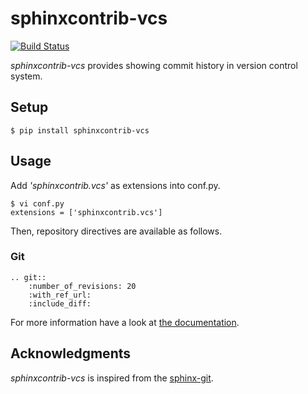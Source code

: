 # sphinxcontrib-vcs

[![Build Status](https://travis-ci.org/t2y/sphinxcontrib-vcs.svg?branch=master)](https://travis-ci.org/t2y/sphinxcontrib-vcs/)

*sphinxcontrib-vcs* provides showing commit history in version control system.

## Setup

    $ pip install sphinxcontrib-vcs

## Usage

Add *'sphinxcontrib.vcs'* as extensions into conf.py.

    $ vi conf.py
    extensions = ['sphinxcontrib.vcs']

Then, repository directives are available as follows.

### Git

    .. git::
        :number_of_revisions: 20
        :with_ref_url:
        :include_diff:

For more information have a look at [the documentation](https://pythonhosted.org/sphinxcontrib-vcs/).

## Acknowledgments

*sphinxcontrib-vcs* is inspired from the [sphinx-git](https://github.com/OddBloke/sphinx-git).

